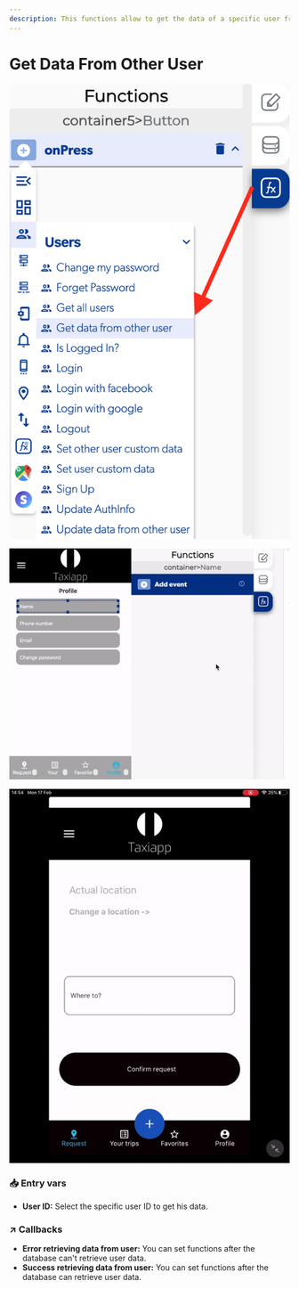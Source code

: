 ```yaml
---
description: This functions allow to get the data of a specific user from the database.
---
```


# Get Data From Other User



![](../../../.gitbook/assets/captura-de-pantalla-2020-02-10-a-la-s-10.38.28.png)

![](../../../.gitbook/assets/ezgif.com-video-to-gif-12.gif)

![](../../../.gitbook/assets/ezgif.com-video-to-gif-13.gif)



### 📥 Entry vars <a id="entry-vars"></a>

* **User ID:** Select the specific user ID to get his data.

### ↗ Callbacks <a id="entry-vars"></a>

* **Error retrieving data from user:** You can set functions after the database can't retrieve user data.
* **Success retrieving data from user:** You can set functions after the database can retrieve user data.

